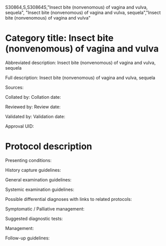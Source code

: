 S30864,S,S30864S,"Insect bite (nonvenomous) of vagina and vulva, sequela", "Insect bite (nonvenomous) of vagina and vulva, sequela","Insect bite (nonvenomous) of vagina and vulva"
# Category title: Insect bite (nonvenomous) of vagina and vulva

Abbreviated description: Insect bite (nonvenomous) of vagina and vulva, sequela

Full description: Insect bite (nonvenomous) of vagina and vulva, sequela

Sources:

Collated by:
Collation date:

Reviewed by:
Review date:

Validated by:
Validation date:

Approval UID:

# Protocol description

Presenting conditions:

History capture guidelines:

General examination guidelines:

Systemic examination guidelines:

Possible differential diagnoses with links to related protocols:

Symptomatic / Palliative management:

Suggested diagnostic tests:

Management:

Follow-up guidelines:
